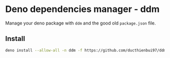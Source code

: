 # Deno dependencies manager - ddm
Manage your deno package with `ddm` and the good old `package.json` file.

## Install
```sh
deno install --allow-all -n ddm -f https://github.com/ducthienbui97/ddm/blob/master/bundle/ddm.js
```
